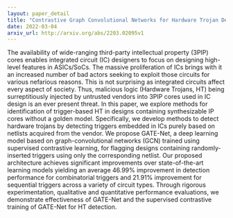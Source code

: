 ```yaml
---
layout: paper_detail
title: "Contrastive Graph Convolutional Networks for Hardware Trojan Detection in Third Party IP Cores"
date: 2022-03-04
arxiv_url: http://arxiv.org/abs/2203.02095v1
---
```


The availability of wide-ranging third-party intellectual property (3PIP) cores enables integrated circuit (IC) designers to focus on designing high-level features in ASICs/SoCs. The massive proliferation of ICs brings with it an increased number of bad actors seeking to exploit those circuits for various nefarious reasons. This is not surprising as integrated circuits affect every aspect of society. Thus, malicious logic (Hardware Trojans, HT) being surreptitiously injected by untrusted vendors into 3PIP cores used in IC design is an ever present threat. In this paper, we explore methods for identification of trigger-based HT in designs containing synthesizable IP cores without a golden model. Specifically, we develop methods to detect hardware trojans by detecting triggers embedded in ICs purely based on netlists acquired from the vendor. We propose GATE-Net, a deep learning model based on graph-convolutional networks (GCN) trained using supervised contrastive learning, for flagging designs containing randomly-inserted triggers using only the corresponding netlist. Our proposed architecture achieves significant improvements over state-of-the-art learning models yielding an average 46.99% improvement in detection performance for combinatorial triggers and 21.91% improvement for sequential triggers across a variety of circuit types. Through rigorous experimentation, qualitative and quantitative performance evaluations, we demonstrate effectiveness of GATE-Net and the supervised contrastive training of GATE-Net for HT detection.

